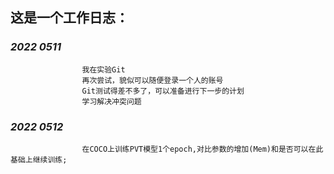 
## **这是一个工作日志：**  


### *2022 0511*   
                    我在实验Git   
                    再次尝试，貌似可以随便登录一个人的账号  
                    Git测试得差不多了，可以准备进行下一步的计划  
                    学习解决冲突问题  


### *2022 0512*  
                    在COCO上训练PVT模型1个epoch,对比参数的增加(Mem)和是否可以在此基础上继续训练;